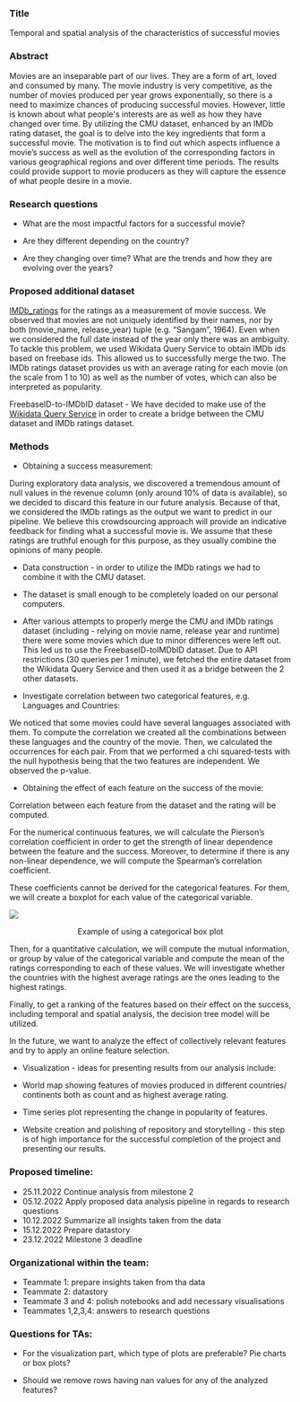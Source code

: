 
### Title

Temporal and spatial analysis of the characteristics of successful movies

  

### Abstract

  

Movies are an inseparable part of our lives. They are a form of art, loved and consumed by many. The movie industry is very competitive, as the number of movies produced per year grows exponentially, so there is a need to maximize chances of producing successful movies. However, little is known about what people's interests are as well as how they have changed over time. By utilizing the CMU dataset, enhanced by an IMDb rating dataset, the goal is to delve into the key ingredients that form a successful movie. The motivation is to find out which aspects influence a movie’s success as well as the evolution of the corresponding factors in various geographical regions and over different time periods. The results could provide support to movie producers as they will capture the essence of what people desire in a movie.

  

### Research questions

-   What are the most impactful factors for a successful movie?
    
-   Are they different depending on the country?
    
-   Are they changing over time? What are the trends and how they are evolving over the years?
    

### Proposed additional dataset

[IMDb_ratings](https://www.imdb.com/interfaces/) for the ratings as a measurement of movie success. We observed that movies are not uniquely identified by their names, nor by both (movie_name, release_year) tuple (e.g. “Sangam”, 1964). Even when we considered the full date instead of the year only there was an ambiguity. To tackle this problem, we used Wikidata Query Service to obtain IMDb ids based on freebase ids. This allowed us to successfully merge the two. The IMDb ratings dataset provides us with an average rating for each movie (on the scale from 1 to 10) as well as the number of votes, which can also be interpreted as popularity.

  

FreebaseID-to-IMDbID dataset - We have decided to make use of the [Wikidata Query Service](https://query.wikidata.org/#PREFIX%20wd%3A%20%3Chttp%3A%2F%2Fwww.wikidata.org%2Fentity%2F%3E%0APREFIX%20wdt%3A%20%3Chttp%3A%2F%2Fwww.wikidata.org%2Fprop%2Fdirect%2F%3E%0APREFIX%20wikibase%3A%20%3Chttp%3A%2F%2Fwikiba.se%2Fontology%23%3E%0A%0ASELECT%20%3Fitem%20%3FfreebaseID%20%3FimdbID%0AWHERE%20%7B%0A%20%20%3Fitem%20wdt%3AP31%2Fwdt%3AP279%2a%20wd%3AQ11424.%0A%20%20%3Fitem%20wdt%3AP646%20%3FfreebaseID.%0A%20%20%3Fitem%20wdt%3AP345%20%3FimdbID.%0A%20%20%7D) in order to create a bridge between the CMU dataset and IMDb ratings dataset.

### Methods

-   Obtaining a success measurement:
    

During exploratory data analysis, we discovered a tremendous amount of null values in the revenue column (only around 10% of data is available), so we decided to discard this feature in our future analysis. Because of that, we considered the IMDb ratings as the output we want to predict in our pipeline. We believe this crowdsourcing approach will provide an indicative feedback for finding what a successful movie is. We assume that these ratings are truthful enough for this purpose, as they usually combine the opinions of many people.

  

-   Data construction - in order to utilize the IMDb ratings we had to combine it with the CMU dataset.
    

-   The dataset is small enough to be completely loaded on our personal computers.
    
-   After various attempts to properly merge the CMU and IMDb ratings dataset (including - relying on movie name, release year and runtime) there were some movies which due to minor differences were left out. This led us to use the FreebaseID-toIMDbID dataset. Due to API restrictions (30 queries per 1 minute), we fetched the entire dataset from the Wikidata Query Service and then used it as a bridge between the 2 other datasets.
    


-   Investigate correlation between two categorical features, e.g. Languages and Countries:
    

We noticed that some movies could have several languages associated with them. To compute the correlation we created all the combinations between these languages and the country of the movie. Then, we calculated the occurrences for each pair. From that we performed a chi squared-tests with the null hypothesis being that the two features are independent. We observed the p-value.

  

-   Obtaining the effect of each feature on the success of the movie:
    

Correlation between each feature from the dataset and the rating will be computed.

For the numerical continuous features, we will calculate the Pierson’s correlation coefficient in order to get the strength of linear dependence between the feature and the success. Moreover, to determine if there is any non-linear dependence, we will compute the Spearman’s correlation coefficient.

These coefficients cannot be derived for the categorical features. For them, we will create a boxplot for each value of the categorical variable.

![](https://lh6.googleusercontent.com/tbTpR_fS_f-NGpnRMqGvntsdTSdwp5q8v1gyoDTtxU-rExv3hXrBUWnzHHc80rhzTBpZMzr79NMgxgZo6LLH2x2IvA69AA7BH146mm8nvJU1iFJgSTHRgSYu259l1_1HAX3NepnsA4L4kEwOl689nEUZiA1g4hvELdXS3GvQgcWIJZFpN_fjgZGFjr9Z7Q)
<p align = "center">Example of using a categorical box plot</p>
  

Then, for a quantitative calculation, we will compute the mutual information, or group by value of the categorical variable and compute the mean of the ratings corresponding to each of these values. We will investigate whether the countries with the highest average ratings are the ones leading to the highest ratings.

  

Finally, to get a ranking of the features based on their effect on the success, including temporal and spatial analysis, the decision tree model will be utilized.

  

In the future, we want to analyze the effect of collectively relevant features and try to apply an online feature selection.

  

-   Visualization - ideas for presenting results from our analysis include:
    

-   World map showing features of movies produced in different countries/ continents both as count and as highest average rating.
    
-   Time series plot representing the change in popularity of features.
    

  

-   Website creation and polishing of repository and storytelling - this step is of high importance for the successful completion of the project and presenting our results.
    

### Proposed timeline:

-   25.11.2022 Continue analysis from milestone 2
-   05.12.2022 Apply proposed data analysis pipeline in regards to research questions
-   10.12.2022 Summarize all insights taken from the data
-   15.12.2022 Prepare datastory
-   23.12.2022 Milestone 3 deadline

### Organizational within the team:
 
-   Teammate 1: prepare insights taken from tha data
-   Teammate 2: datastory
-   Teammate 3 and 4: polish notebooks and add necessary visualisations
-   Teammates 1,2,3,4: answers to research questions

### Questions for TAs:

-   For the visualization part, which type of plots are preferable? Pie charts or box plots?
    
-   Should we remove rows having nan values for any of the analyzed features?
